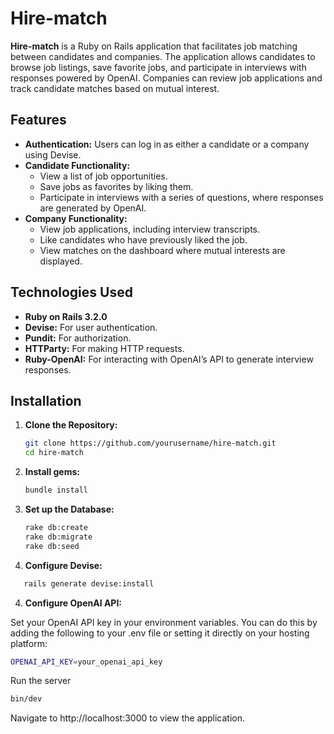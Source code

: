 # Hire-match

**Hire-match** is a Ruby on Rails application that facilitates job matching between candidates and companies. The application allows candidates to browse job listings, save favorite jobs, and participate in interviews with responses powered by OpenAI. Companies can review job applications and track candidate matches based on mutual interest.

## Features

- **Authentication:** Users can log in as either a candidate or a company using Devise.
- **Candidate Functionality:**
  - View a list of job opportunities.
  - Save jobs as favorites by liking them.
  - Participate in interviews with a series of questions, where responses are generated by OpenAI.
- **Company Functionality:**
  - View job applications, including interview transcripts.
  - Like candidates who have previously liked the job.
  - View matches on the dashboard where mutual interests are displayed.

## Technologies Used

- **Ruby on Rails 3.2.0**
- **Devise:** For user authentication.
- **Pundit:** For authorization.
- **HTTParty:** For making HTTP requests.
- **Ruby-OpenAI:** For interacting with OpenAI’s API to generate interview responses.

## Installation

1. **Clone the Repository:**

   ```bash
   git clone https://github.com/yourusername/hire-match.git
   cd hire-match
   ```

2. **Install gems:**

   ```bash
   bundle install
   ```

3. **Set up the Database:**

   ```bash
   rake db:create
   rake db:migrate
   rake db:seed
   ```

4. **Configure Devise:**

```bash
   rails generate devise:install
```

4. **Configure OpenAI API:**

Set your OpenAI API key in your environment variables. You can do this by adding the following to your .env file or setting it directly on your hosting platform:

```bash
OPENAI_API_KEY=your_openai_api_key
```

Run the server

```bash
bin/dev
```

Navigate to http://localhost:3000 to view the application.
